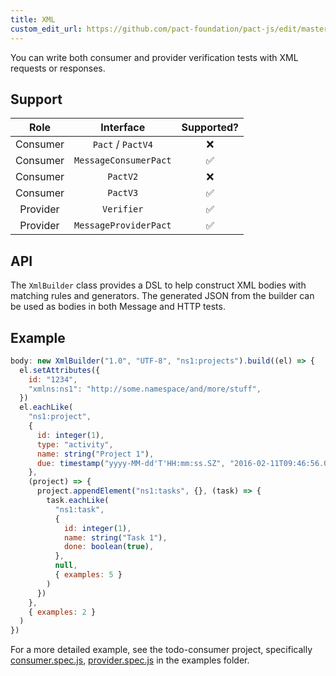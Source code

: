 ```yaml
---
title: XML
custom_edit_url: https://github.com/pact-foundation/pact-js/edit/master/docs/xml.md
---
```

<!-- This file has been synced from the pact-foundation/pact-js repository. Please do not edit it directly. The URL of the source file can be found in the custom_edit_url value above -->

You can write both consumer and provider verification tests with XML requests or responses.

## Support

| Role      | Interface            | Supported? |
|:---------:|:--------------------:|:----------:|
| Consumer | `Pact` / `PactV4`     |     ❌      |
| Consumer | `MessageConsumerPact` |     ✅      |
| Consumer | `PactV2`              |     ❌      |
| Consumer | `PactV3`              |     ✅      |
| Provider | `Verifier`            |     ✅      |
| Provider | `MessageProviderPact` |     ✅      |

## API

The `XmlBuilder` class provides a DSL to help construct XML bodies with matching rules and generators. The generated JSON from the builder can be used as bodies in both Message and HTTP tests.

## Example


```js
body: new XmlBuilder("1.0", "UTF-8", "ns1:projects").build((el) => {
  el.setAttributes({
    id: "1234",
    "xmlns:ns1": "http://some.namespace/and/more/stuff",
  })
  el.eachLike(
    "ns1:project",
    {
      id: integer(1),
      type: "activity",
      name: string("Project 1"),
      due: timestamp("yyyy-MM-dd'T'HH:mm:ss.SZ", "2016-02-11T09:46:56.023Z"),
    },
    (project) => {
      project.appendElement("ns1:tasks", {}, (task) => {
        task.eachLike(
          "ns1:task",
          {
            id: integer(1),
            name: string("Task 1"),
            done: boolean(true),
          },
          null,
          { examples: 5 }
        )
      })
    },
    { examples: 2 }
  )
})
```

For a more detailed example, see the todo-consumer project, specifically [consumer.spec.js](https://github.com/pact-foundation/pact-js/blob/master/examples/v3/todo-consumer/test/consumer.spec.js), [provider.spec.js](https://github.com/pact-foundation/pact-js/blob/master/examples/v3/e2e/todo-consumer/provider.spec.js) in the examples folder.
